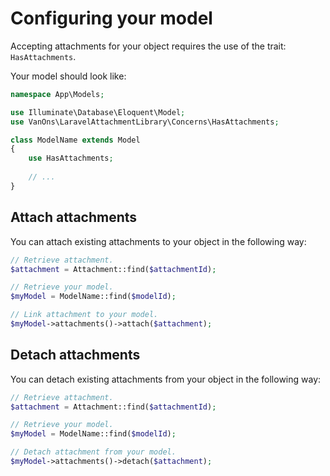 # Configuring your model

Accepting attachments for your object requires the use of the trait: `HasAttachments`.

Your model should look like:

```php
namespace App\Models;

use Illuminate\Database\Eloquent\Model;
use VanOns\LaravelAttachmentLibrary\Concerns\HasAttachments;

class ModelName extends Model
{
    use HasAttachments;
    
    // ...
}
```

## Attach attachments

You can attach existing attachments to your object in the following way:

```php
// Retrieve attachment.
$attachment = Attachment::find($attachmentId);

// Retrieve your model.
$myModel = ModelName::find($modelId);

// Link attachment to your model.
$myModel->attachments()->attach($attachment);
```

## Detach attachments

You can detach existing attachments from your object in the following way:

```php
// Retrieve attachment.
$attachment = Attachment::find($attachmentId);

// Retrieve your model.
$myModel = ModelName::find($modelId);

// Detach attachment from your model.
$myModel->attachments()->detach($attachment);
```
